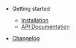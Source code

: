 - Getting started

  - [Installation](installation.md)
  - [API Documentation](api/README.md)

- [Changelog](changelog.md)